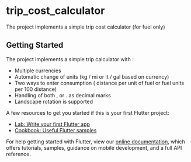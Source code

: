 # trip_cost_calculator

The project implements a simple trip cost calculator (for fuel only)


## Getting Started

The project implements a simple trip calculator with : 
- Multiple currencies
- Automatic change of units (kg / mi or lt / gal based on currency)
- Two ways to enter consumption ( distance per unit of fuel or fuel units per 100 distance)
- Handling of both , or . as decimal marks
- Landscape rotation is supported



A few resources to get you started if this is your first Flutter project:

- [Lab: Write your first Flutter app](https://flutter.dev/docs/get-started/codelab)
- [Cookbook: Useful Flutter samples](https://flutter.dev/docs/cookbook)

For help getting started with Flutter, view our
[online documentation](https://flutter.dev/docs), which offers tutorials,
samples, guidance on mobile development, and a full API reference.
